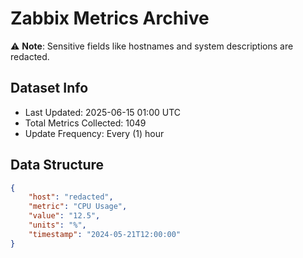 # Zabbix Metrics Archive

⚠️ **Note**: Sensitive fields like hostnames and system descriptions are redacted.

## Dataset Info
- Last Updated: 2025-06-15 01:00 UTC
- Total Metrics Collected: 1049
- Update Frequency: Every (1) hour

## Data Structure
```json
{
    "host": "redacted",
    "metric": "CPU Usage",
    "value": "12.5",
    "units": "%",
    "timestamp": "2024-05-21T12:00:00"
}
```
